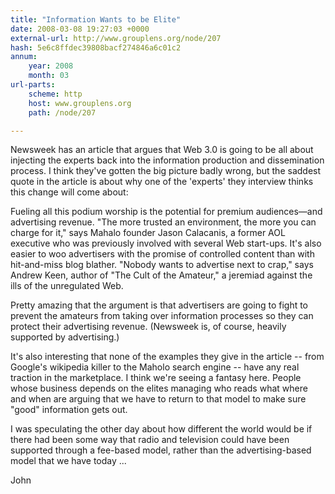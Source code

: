 ```yaml
---
title: "Information Wants to be Elite"
date: 2008-03-08 19:27:03 +0000
external-url: http://www.grouplens.org/node/207
hash: 5e6c8ffdec39808bacf274846a6c01c2
annum:
    year: 2008
    month: 03
url-parts:
    scheme: http
    host: www.grouplens.org
    path: /node/207

---
```


Newsweek has an article that argues that Web 3.0 is going to be all about injecting the experts back into the information production and dissemination process. I think they've gotten the big picture badly wrong, but the saddest quote in the article is about why one of the 'experts' they interview thinks this change will come about:

Fueling all this podium worship is the potential for premium audiences—and advertising revenue. "The more trusted an environment, the more you can charge for it," says Mahalo founder Jason Calacanis, a former AOL executive who was previously involved with several Web start-ups. It's also easier to woo advertisers with the promise of controlled content than with hit-and-miss blog blather. "Nobody wants to advertise next to crap," says Andrew Keen, author of "The Cult of the Amateur," a jeremiad against the ills of the unregulated Web.

Pretty amazing that the argument is that advertisers are going to fight to prevent the amateurs from taking over information processes so they can protect their advertising revenue.  (Newsweek is, of course, heavily supported by advertising.)  

It's also interesting that none of the examples they give in the article -- from Google's wikipedia killer to the Maholo search engine -- have any real traction in the marketplace.  I think we're seeing a fantasy here.  People whose business depends on the elites managing who reads what where and when are arguing that we have to return to that model to make sure "good" information gets out.

I was speculating the other day about how different the world would be if there had been some way that radio and television could have been supported through a fee-based model, rather than the advertising-based model that we have today ...

John

